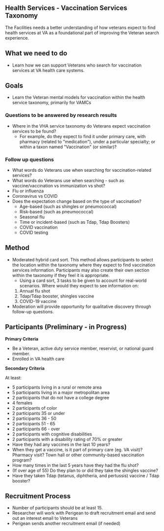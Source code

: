 ## Health Services - Vaccination Services Taxonomy
The Facilities needs a better understanding of how veterans expect to find health services at VA as a foundational part of improving the Veteran search experience. 

## What we need to do

- Learn how we can support Veterans who search for vaccination services at VA health care systems.

## Goals

- Learn the Veteran mental models for vaccination within the health service taxonomy, primarily for VAMCs

### Questions to be answered by research results 
- Where in the VHA service taxonomy do Veterans expect vaccination services to be found?
  - For example, do they expect to find it under primary care, with pharmacy (related to "medication"), under a particular specialty; or within a taxon named "Vaccination" (or similar)?
  
### Follow up questions

  - What words do Veterans use when searching for vaccination-related services?
  - What words do Veterans use when searching - such as vaccine/vaccination vs immunization vs shot?
  - Flu or influenza
  - Coronavirus vs COVID
- Does the expectation change based on the type of vaccination?
  - Age-based (such as shingles or pneumococcal)
  - Risk-based (such as pneumococcal)
  - Seasonal flu
  - Time or incident-based (such as Tdap, Tdap Boosters)
  - COVID vaccination
  - COVID testing

## Method

- Moderated hybrid card sort. This method allows participants to select the location within the taxonomy where they expect to find vaccination services information. Participants may also create their own section within the taxonomy if they feel it is appropriate.
  - Using a card sort, 3 tasks to be given to account for real-world scenarios. Where would they expect to see information on: 
  1. Annual flu shot
  2. Tdap/Tdap booster, shingles vaccine
  3. COVID-19 vaccine
- Moderation will provide opportunity for qualitative discovery through follow-up questions.

## Participants (Preliminary - in Progress)

**Primary Criteria**

- Be a Veteran, active duty service member, reservist, or national guard member.
- Enrolled in VA health care

**Secondary Criteria**

At least:
- 5 participants living in a rural or remote area
- 5 participants living in a major metropolitan area
- 2 participants that do not have a college degree
- 4 females
- 2 participants of color
- 2 participants 35 or under
- 2 participants 36 - 50
- 2 participants 51 - 65
- 2 participants 66 - over
- 2 participants with cognitive disabilities
- 2 participants with a disability rating of 70% or greater
- Have they had any vaccines in the last 10 years?
- When they get a vaccine, is it part of primary care (eg. VA visit)? Pharmacy visit? Town hall or other community-based vaccination program?
- How many times in the last 5 years have they had the flu shot?
- (If over age of 55) Do they plan to or did they take the shingles vaccine?
- Have they taken Tdap (tetanus, diphtheria, and pertussis) vaccine / Tdap booster?

## Recruitment Process
- Number of participants should be at least 15. 
- Researcher will work with Perigean to draft recruitment email and send out an interest email to Veterans
- Perigean sends another recruitment email (if needed)

  
  
